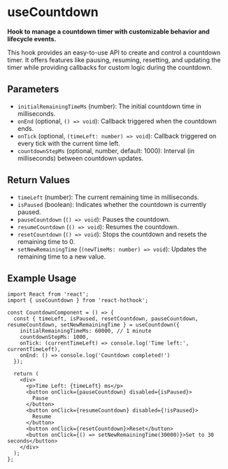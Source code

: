# useCountdown

**Hook to manage a countdown timer with customizable behavior and lifecycle events.**

This hook provides an easy-to-use API to create and control a countdown timer. It offers features like pausing, resuming, resetting, and updating the timer while providing callbacks for custom logic during the countdown.

## Parameters

- `initialRemainingTimeMs` (number): The initial countdown time in milliseconds.
- `onEnd` (optional, `() => void`): Callback triggered when the countdown ends.
- `onTick` (optional, `(timeLeft: number) => void`): Callback triggered on every tick with the current time left.
- `countdownStepMs` (optional, number, default: 1000): Interval (in milliseconds) between countdown updates.

## Return Values

- `timeLeft` (number): The current remaining time in milliseconds.
- `isPaused` (boolean): Indicates whether the countdown is currently paused.
- `pauseCountdown` (`() => void`): Pauses the countdown.
- `resumeCountdown` (`() => void`): Resumes the countdown.
- `resetCountdown` (`() => void`): Stops the countdown and resets the remaining time to 0.
- `setNewRemainingTime` (`(newTimeMs: number) => void`): Updates the remaining time to a new value.

## Example Usage

```tsx
import React from 'react';
import { useCountdown } from 'react-hothook';

const CountdownComponent = () => {
  const { timeLeft, isPaused, resetCountdown, pauseCountdown, resumeCountdown, setNewRemainingTime } = useCountdown({
    initialRemainingTimeMs: 60000, // 1 minute
    countdownStepMs: 1000,
    onTick: (currentTimeLeft) => console.log('Time left:', currentTimeLeft),
    onEnd: () => console.log('Countdown completed!')
  });

  return (
    <div>
      <p>Time Left: {timeLeft} ms</p>
      <button onClick={pauseCountdown} disabled={isPaused}>
        Pause
      </button>
      <button onClick={resumeCountdown} disabled={!isPaused}>
        Resume
      </button>
      <button onClick={resetCountdown}>Reset</button>
      <button onClick={() => setNewRemainingTime(30000)}>Set to 30 seconds</button>
    </div>
  );
};
```
